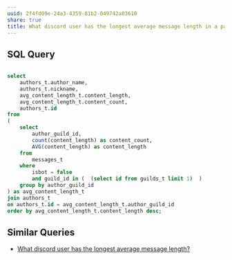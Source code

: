 ```yaml
---
uuid: 2f4fd09e-24a3-4359-81b2-049742a03610
share: true
title: What discord user has the longest average message length in a particular guild?
---
```

## SQL Query

``` sql

select 
	authors_t.author_name,
	authors_t.nickname,
	avg_content_length_t.content_length,
	avg_content_length_t.content_count,
	authors_t.id
from 
(
	select 
		author_guild_id, 
		count(content_length) as content_count,
		AVG(content_length) as content_length
	from
		messages_t
	where
		isbot = false
		and guild_id in (  (select id from guilds_t limit 1)  )
	group by author_guild_id
) as avg_content_length_t
join authors_t
on authors_t.id = avg_content_length_t.author_guild_id
order by avg_content_length_t.content_length desc;

```

## Similar Queries

* [What discord user has the longest average message length?](/c71bada1-ae88-4a99-bfec-84efafe8fed9)